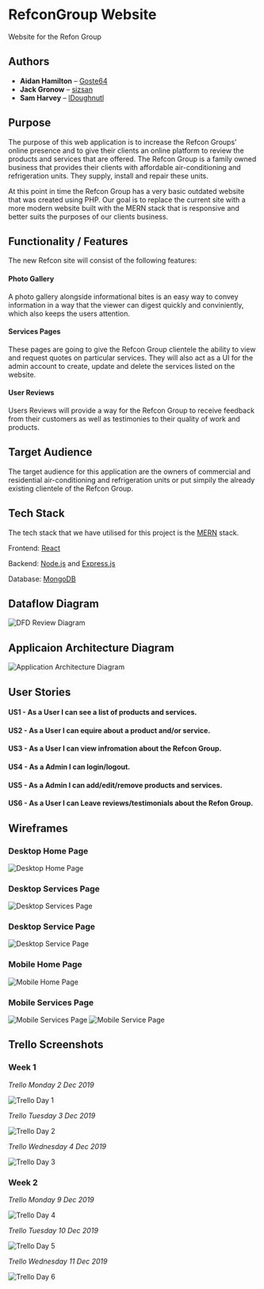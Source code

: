 # RefconGroup Website
Website for the Refon Group
## Authors
* **Aidan Hamilton** – [Goste64](https://github.com/Goste64)
* **Jack Gronow** – [sizsan](https://github.com/sizsan)
* **Sam Harvey** – [lDoughnutl](https://github.com/lDoughnutl)
## Purpose
The purpose of this web application is to increase the Refcon Groups' online presence and to give their clients an online platform to review the products and services that are offered. The Refcon Group is a family owned business that provides their clients with affordable air-conditioning and refrigeration units. They supply, install and repair these units.

At this point in time the Refcon Group has a very basic outdated website that was created using PHP. Our goal is to replace the current site with a more modern website built with the MERN stack that is responsive and better suits the purposes of our clients business.

## Functionality / Features
The new Refcon site will consist of the following features:
#### Photo Gallery
A photo gallery alongside informational bites is an easy way to convey information in a way that the viewer can digest quickly and conviniently, which also keeps the users attention.
#### Services Pages
These pages are going to give the Refcon Group clientele the ability to view and request quotes on particular services. They will also act as a UI for the admin account to create, update and delete the services listed on the website.   
#### User Reviews
Users Reviews will provide a way for the Refcon Group to receive feedback from their customers as well as testimonies to their quality of work and products.

## Target Audience
The target audience for this application are the owners of commercial and residential air-conditioning and refrigeration units or put simpily the already existing clientele of the Refcon Group. 
## Tech Stack
The tech stack that we have utilised for this project is the [MERN](https://www.be-practical.com/What-is-MERN-Stack-Development.html) stack.

Frontend: [React](https://reactjs.org/)

Backend: [Node.js](https://nodejs.org/en/) and [Express.js](https://expressjs.com/)

Database: [MongoDB](https://www.mongodb.com/)

## Dataflow Diagram
![DFD Review Diagram](docs/DFDRefcon.png)
## Applicaion Architecture Diagram
![Application Architecture Diagram](docs/Application_Stack_Diagram.png)
## User Stories
#### US1 - As a User I can see a list of products and services.
#### US2 - As a User I can equire about a product and/or service.
#### US3 - As a User I can view infromation about the Refcon Group.
#### US4 - As a Admin I can login/logout.
#### US5 - As a Admin I can add/edit/remove products and services. 
#### US6 - As a User I can Leave reviews/testimonials about the Refon Group.

## Wireframes 
### Desktop Home Page
![Desktop Home Page](docs/Wireframe_HomePage.png)
### Desktop Services Page
![Desktop Services Page](docs/Wireframe_Services.png)
### Desktop Service Page
![Desktop Service Page](docs/Wireframe_ServicePage.png)
### Mobile Home Page
![Mobile Home Page](docs/Wireframe_Mobile_HomePage.png)
### Mobile Services Page
![Mobile Services Page](docs/Wireframe_Mobile_Services.png)   ![Mobile Service Page](docs/Wireframe_Mobile_ServicePage.png)

## Trello Screenshots

### **Week 1**  
*Trello Monday 2 Dec 2019*

![Trello Day 1](docs/trelloScr/TrScr02-12-2019.png)

*Trello Tuesday 3 Dec 2019*

![Trello Day 2](docs/trelloScr/TrScr03-12-2019.png)

*Trello Wednesday 4 Dec 2019*

![Trello Day 3](docs/trelloScr/TrScr04-12-2019.png)


### **Week 2**  
*Trello Monday 9 Dec 2019*

![Trello Day 4](docs/trelloScr/TrScr09-12-2019.png)

*Trello Tuesday 10 Dec 2019*

![Trello Day 5](docs/trelloScr/TrScr10-12-2019.png)

*Trello Wednesday 11 Dec 2019*

![Trello Day 6](docs/trelloScr/TrScr11-12-2019.png)

<!-- ### Week 3 
*Trello Monday 16 Dec 2019*

*Trello Tuesday 17 Dec 2019*

*Trello Tuesday 18 Dec 2019*

### Week 4 
*Trello Monday 13 Jan 2020*

*Trello Tuesday 14 Jan 2020*

*Trello Tuesday 15 Jan 2020*

Week 5
*Trello Monday 20 Jan 2020*

*Trello Tuesday 21 Jan 2020*

*Trello Tuesday 22 Jan 2020* -->